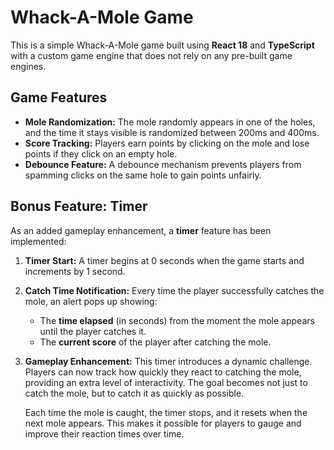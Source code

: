 # Whack-A-Mole Game

This is a simple Whack-A-Mole game built using **React 18** and **TypeScript** with a custom game engine that does not rely on any pre-built game engines.

## Game Features

- **Mole Randomization:** The mole randomly appears in one of the holes, and the time it stays visible is randomized between 200ms and 400ms.
- **Score Tracking:** Players earn points by clicking on the mole and lose points if they click on an empty hole.
- **Debounce Feature:** A debounce mechanism prevents players from spamming clicks on the same hole to gain points unfairly.

## Bonus Feature: Timer

As an added gameplay enhancement, a **timer** feature has been implemented:

1. **Timer Start:** A timer begins at 0 seconds when the game starts and increments by 1 second.
2. **Catch Time Notification:** Every time the player successfully catches the mole, an alert pops up showing:
   - The **time elapsed** (in seconds) from the moment the mole appears until the player catches it.
   - The **current score** of the player after catching the mole.
3. **Gameplay Enhancement:** This timer introduces a dynamic challenge. Players can now track how quickly they react to catching the mole, providing an extra level of interactivity. The goal becomes not just to catch the mole, but to catch it as quickly as possible.

   Each time the mole is caught, the timer stops, and it resets when the next mole appears. This makes it possible for players to gauge and improve their reaction times over time.

